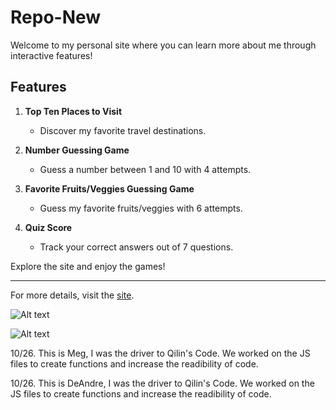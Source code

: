 # Repo-New

Welcome to my personal site where you can learn more about me through interactive features!

## Features

1. **Top Ten Places to Visit**
   - Discover my favorite travel destinations.

2. **Number Guessing Game**
   - Guess a number between 1 and 10 with 4 attempts.

3. **Favorite Fruits/Veggies Guessing Game**
   - Guess my favorite fruits/veggies with 6 attempts.

4. **Quiz Score**
   - Track your correct answers out of 7 questions.

Explore the site and enjoy the games!

---

For more details, visit the [site](https://qilinxie02.github.io/repo-new/index.html).

![Alt text](image.png)

![Alt text](image-1.png)

10/26. This is Meg, I was the driver to Qilin's Code. We worked on the JS files to create functions and increase the readibility of code.

10/26. This is DeAndre, I was the driver to Qilin's Code. We worked on the JS files to create functions and increase the readibility of code.
